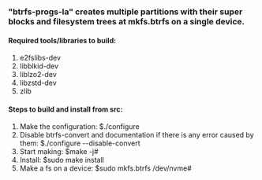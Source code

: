 ### "btrfs-progs-la" creates multiple partitions with their super blocks and filesystem trees at mkfs.btrfs on a single device.

#### Required tools/libraries to build:

1. e2fslibs-dev
2. libblkid-dev
3. liblzo2-dev
4. libzstd-dev
5. zlib 

#### Steps to build and install from src:

1. Make the configuration: $./configure
2. Disable btrfs-convert and documentation if there is any error caused by them: $./configure --disable-convert
3. Start making: $make -j#
4. Install: $sudo make install 
5. Make a fs on a device: $sudo mkfs.btrfs /dev/nvme#   
